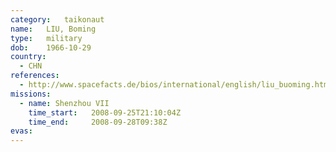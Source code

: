 ```yaml
---
category:	taikonaut
name:	LIU, Boming
type:	military
dob:	1966-10-29
country:
  - CHN
references:
  - http://www.spacefacts.de/bios/international/english/liu_buoming.htm
missions:
  - name: Shenzhou VII
    time_start:   2008-09-25T21:10:04Z
    time_end:     2008-09-28T09:38Z
evas:
---
```

